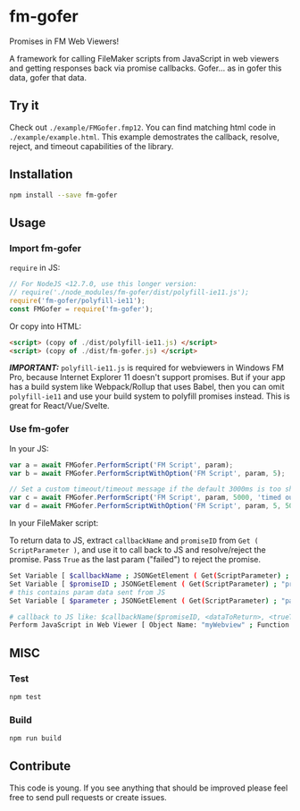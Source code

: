 # fm-gofer

Promises in FM Web Viewers!

A framework for calling FileMaker scripts from JavaScript in web viewers and getting responses back via promise callbacks. Gofer... as in gofer this data, gofer that data.

## Try it

Check out `./example/FMGofer.fmp12`. You can find matching html code in `./example/example.html`. This example demostrates the callback, resolve, reject, and timeout capabilities of the library.

## Installation

```bash
npm install --save fm-gofer
```

## Usage

### Import fm-gofer

`require` in JS:

```javascript
// For NodeJS <12.7.0, use this longer version:
// require('./node_modules/fm-gofer/dist/polyfill-ie11.js');
require('fm-gofer/polyfill-ie11');
const FMGofer = require('fm-gofer');
```

Or copy into HTML:

```html
<script> (copy of ./dist/polyfill-ie11.js) </script>
<script> (copy of ./dist/fm-gofer.js) </script>
```

***IMPORTANT:*** `polyfill-ie11.js` is required for webviewers in Windows FM Pro, because Internet Explorer 11 doesn't support promises. But if your app has a build system like Webpack/Rollup that uses Babel, then you can omit `polyfill-ie11` and use your build system to polyfill promises instead. This is great for React/Vue/Svelte.

### Use fm-gofer

In your JS:

```javascript
var a = await FMGofer.PerformScript('FM Script', param);
var b = await FMGofer.PerformScriptWithOption('FM Script', param, 5);

// Set a custom timeout/timeout message if the default 3000ms is too short
var c = await FMGofer.PerformScript('FM Script', param, 5000, 'timed out!');
var d = await FMGofer.PerformScriptWithOption('FM Script', param, 5, 5000, 'timed out!');
```

In your FileMaker script:

To return data to JS, extract `callbackName` and `promiseID` from `Get ( ScriptParameter )`, and use it to call back to JS and resolve/reject the promise. Pass `True` as the last param ("failed") to reject the promise.

```bash
Set Variable [ $callbackName ; JSONGetElement ( Get(ScriptParameter) ; "callbackName" ) ]
Set Variable [ $promiseID ; JSONGetElement ( Get(ScriptParameter) ; "promiseID" ) ]
# this contains param data sent from JS
Set Variable [ $parameter ; JSONGetElement ( Get(ScriptParameter) ; "parameter" ) ]

# callback to JS like: $callbackName($promiseID, <dataToReturn>, <trueToReject>)
Perform JavaScript in Web Viewer [ Object Name: "myWebview" ; Function Name: $callbackName ; Parameters: $promiseID, <dataToReturn>, <trueToReject> ]
```

## MISC

### Test

```bash
npm test
```

### Build

```bash
npm run build
```

## Contribute

This code is young. If you see anything that should be improved please feel free to send pull requests or create issues.

